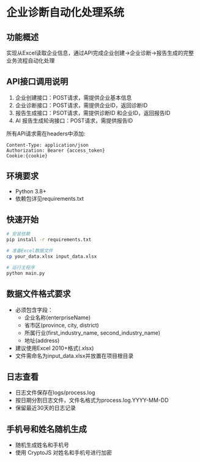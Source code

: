 # 企业诊断自动化处理系统

## 功能概述
实现从Excel读取企业信息，通过API完成企业创建->企业诊断->报告生成的完整业务流程自动化处理

## API接口调用说明
1. 企业创建接口：POST请求，需提供企业基本信息
2. 企业诊断接口：POST请求，需提供企业ID，返回诊断ID
3. 报告生成接口：PSOT请求，需提供诊断ID 和企业ID，返回报告ID
4. AI 报告生成轮询接口：POST请求，需提供报告ID

所有API请求需在headers中添加:
```
Content-Type: application/json
Authorization: Bearer {access_token}
Cookie:{cookie}
```

## 环境要求
- Python 3.8+
- 依赖包详见requirements.txt

## 快速开始
```bash
# 安装依赖
pip install -r requirements.txt

# 准备Excel数据文件
cp your_data.xlsx input_data.xlsx

# 运行主程序
python main.py
```

## 数据文件格式要求
- 必须包含字段：
  - 企业名称(enterpriseName)
  - 省市区(province, city, district)
  - 所属行业(first_industry_name, second_industry_name)
  - 地址(address)
- 建议使用Excel 2010+格式(.xlsx)
- 文件需命名为input_data.xlsx并放置在项目根目录

## 日志查看
- 日志文件保存在logs/process.log
- 按日期分割日志文件，文件名格式为process.log.YYYY-MM-DD
- 保留最近30天的日志记录

## 手机号和姓名随机生成
- 随机生成姓名和手机号
- 使用 CryptoJS 对姓名和手机号进行加密

